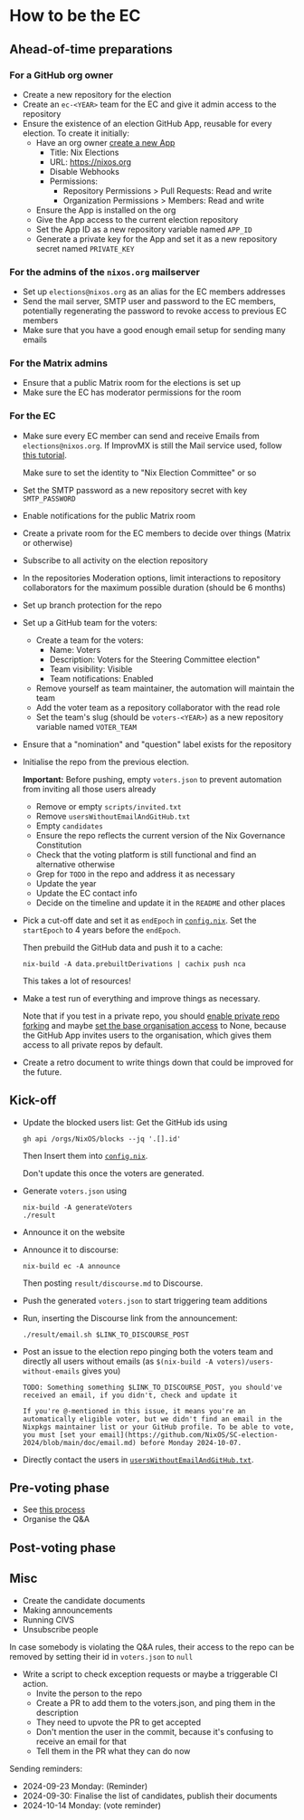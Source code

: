 # How to be the EC

## Ahead-of-time preparations

### For a GitHub org owner
- Create a new repository for the election
- Create an `ec-<YEAR>` team for the EC and give it admin access to the repository
- Ensure the existence of an election GitHub App, reusable for every election.
  To create it initially:
  - Have an org owner [create a new App](https://github.com/organizations/NixOS/settings/apps/new)
    - Title: Nix Elections
    - URL: https://nixos.org
    - Disable Webhooks
    - Permissions:
      - Repository Permissions > Pull Requests: Read and write
      - Organization Permissions > Members: Read and write
  - Ensure the App is installed on the org
  - Give the App access to the current election repository
  - Set the App ID as a new repository variable named `APP_ID`
  - Generate a private key for the App and set it as a new repository secret named `PRIVATE_KEY`

### For the admins of the `nixos.org` mailserver
- Set up `elections@nixos.org` as an alias for the EC members addresses
- Send the mail server, SMTP user and password to the EC members, potentially regenerating the password to revoke access to previous EC members
- Make sure that you have a good enough email setup for sending many emails

### For the Matrix admins
- Ensure that a public Matrix room for the elections is set up
- Make sure the EC has moderator permissions for the room

### For the EC
- Make sure every EC member can send and receive Emails from `elections@nixos.org`.
  If ImprovMX is still the Mail service used, follow [this tutorial](https://help.improvmx.com/improvmx-smtp-how-tos).

  Make sure to set the identity to "Nix Election Committee" or so
- Set the SMTP password as a new repository secret with key `SMTP_PASSWORD`
- Enable notifications for the public Matrix room
- Create a private room for the EC members to decide over things (Matrix or otherwise)
- Subscribe to all activity on the election repository
- In the repositories Moderation options, limit interactions to repository collaborators for the maximum possible duration (should be 6 months)
- Set up branch protection for the repo
- Set up a GitHub team for the voters:
  - Create a team for the voters:
    - Name: Voters <YEAR>
    - Description: Voters for the <YEAR> Steering Committee election"
    - Team visibility: Visible
    - Team notifications: Enabled
  - Remove yourself as team maintainer, the automation will maintain the team
  - Add the voter team as a repository collaborator with the read role
  - Set the team's slug (should be `voters-<YEAR>`) as a new repository variable named `VOTER_TEAM`
- Ensure that a "nomination" and "question" label exists for the repository
- Initialise the repo from the previous election.

  **Important:** Before pushing, empty `voters.json` to prevent automation from inviting all those users already

  - Remove or empty `scripts/invited.txt`
  - Remove `usersWithoutEmailAndGitHub.txt`
  - Empty `candidates`
  - Ensure the repo reflects the current version of the Nix Governance Constitution
  - Check that the voting platform is still functional and find an alternative otherwise
  - Grep for `TODO` in the repo and address it as necessary
  - Update the year
  - Update the EC contact info
  - Decide on the timeline and update it in the `README` and other places
- Pick a cut-off date and set it as `endEpoch` in [`config.nix`](../nix/config.nix).
  Set the `startEpoch` to 4 years before the `endEpoch`.

  Then prebuild the GitHub data and push it to a cache:
  ```
  nix-build -A data.prebuiltDerivations | cachix push nca
  ```

  This takes a lot of resources!
- Make a test run of everything and improve things as necessary.

  Note that if you test in a private repo, you should [enable private repo forking](https://docs.github.com/en/organizations/managing-organization-settings/managing-the-forking-policy-for-your-organization)
  and maybe [set the base organisation access](https://docs.github.com/en/organizations/managing-user-access-to-your-organizations-repositories/managing-repository-roles/setting-base-permissions-for-an-organization) to None,
  because the GitHub App invites users to the organisation, which gives them access to all private repos by default.
- Create a retro document to write things down that could be improved for the future.

## Kick-off
- Update the blocked users list:
  Get the GitHub ids using
  ```
  gh api /orgs/NixOS/blocks --jq '.[].id'
  ```

  Then Insert them into [`config.nix`](../nix/config.nix).

  Don't update this once the voters are generated.
- Generate `voters.json` using
  ```
  nix-build -A generateVoters
  ./result
  ```
- Announce it on the website
- Announce it to discourse:
  ```
  nix-build ec -A announce
  ```

  Then posting `result/discourse.md` to Discourse.
- Push the generated `voters.json` to start triggering team additions
- Run, inserting the Discourse link from the announcement:
  ```
  ./result/email.sh $LINK_TO_DISCOURSE_POST
  ```
- Post an issue to the election repo pinging both the voters team and directly all users without emails (as `$(nix-build -A voters)/users-without-emails` gives you)
  ```
  TODO: Something something $LINK_TO_DISCOURSE_POST, you should've received an email, if you didn't, check and update it

  If you're @-mentioned in this issue, it means you're an automatically eligible voter, but we didn't find an email in the Nixpkgs maintainer list or your GitHub profile. To be able to vote, you must [set your email](https://github.com/NixOS/SC-election-2024/blob/main/doc/email.md) before Monday 2024-10-07.
  ```
- Directly contact the users in [`usersWithoutEmailAndGitHub.txt`](../usersWithoutEmailAndGitHub.txt).

## Pre-voting phase

- See [this process](./process.md)
- Organise the Q&A

## Post-voting phase

## Misc

- Create the candidate documents
- Making announcements
- Running CIVS
- Unsubscribe people

In case somebody is violating the Q&A rules, their access to the repo can be removed by setting their id in `voters.json` to `null`

- Write a script to check exception requests or maybe a triggerable CI action.
  - Invite the person to the repo
  - Create a PR to add them to the voters.json, and ping them in the description
  - They need to upvote the PR to get accepted
  - Don't mention the user in the commit, because it's confusing to receive an email for that
  - Tell them in the PR what they can do now

Sending reminders:
- 2024-09-23 Monday: (Reminder)
- 2024-09-30: Finalise the list of candidates, publish their documents
- 2024-10-14 Monday: (vote reminder)
